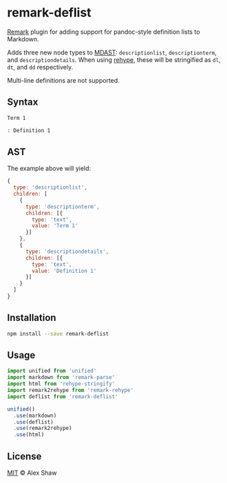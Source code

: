 # remark-deflist

[Remark](https://remark.js.org/) plugin for adding support for pandoc-style definition lists to Markdown.

Adds three new node types to [MDAST](https://github.com/syntax-tree/mdast): `descriptionlist`, `descriptionterm`, and `descriptiondetails`.
When using [rehype](https://github.com/rehypejs/rehype), these will be stringified as `dl`, `dt`, and `dd` respectively.

Multi-line definitions are not supported.

## Syntax

```markdown
Term 1

: Definition 1
```

## AST

The example above will yield:

```javascript
{
  type: 'descriptionlist',
  children: [
    {
      type: 'descriptionterm',
      children: [{
        type: 'text',
        value: 'Term 1'
      }]
    },
    {
      type: 'descriptiondetails',
      children: [{
        type: 'text',
        value: 'Definition 1'
      }]
    }
  ]
}
```

## Installation

```bash
npm install --save remark-deflist
```

## Usage

```javascript
import unified from 'unified'
import markdown from 'remark-parse'
import html from 'rehype-stringify'
import remark2rehype from 'remark-rehype'
import deflist from 'remark-deflist'

unified()
  .use(markdown)
  .use(deflist)
  .use(remark2rehype)
  .use(html)
```

## License

[MIT](LICENSE.md) &copy; Alex Shaw
